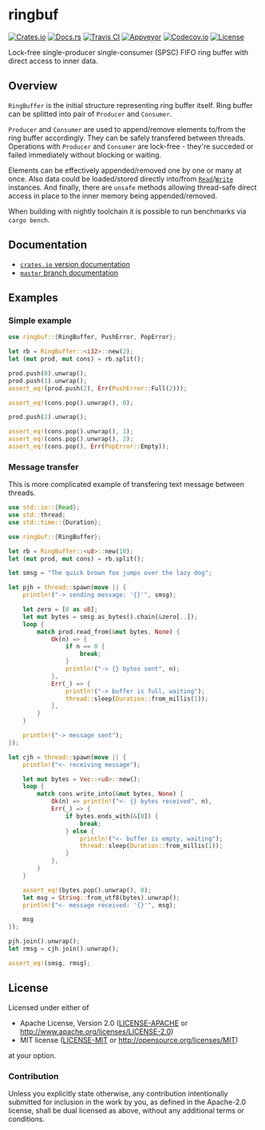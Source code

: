 # ringbuf

[![Crates.io][crates_badge]][crates]
[![Docs.rs][docs_badge]][docs]
[![Travis CI][travis_badge]][travis]
[![Appveyor][appveyor_badge]][appveyor]
[![Codecov.io][codecov_badge]][codecov]
[![License][license_badge]][license]

[crates_badge]: https://img.shields.io/crates/v/ringbuf.svg
[docs_badge]: https://docs.rs/ringbuf/badge.svg
[travis_badge]: https://api.travis-ci.org/agerasev/ringbuf.svg
[appveyor_badge]: https://ci.appveyor.com/api/projects/status/github/agerasev/ringbuf?branch=master&svg=true
[codecov_badge]: https://codecov.io/gh/agerasev/ringbuf/graphs/badge.svg
[license_badge]: https://img.shields.io/crates/l/ringbuf.svg

[crates]: https://crates.io/crates/ringbuf
[docs]: https://docs.rs/ringbuf
[travis]: https://travis-ci.org/agerasev/ringbuf
[appveyor]: https://ci.appveyor.com/project/agerasev/ringbuf
[codecov]: https://codecov.io/gh/agerasev/ringbuf
[license]: #license

Lock-free single-producer single-consumer (SPSC) FIFO ring buffer with direct access to inner data.

## Overview

`RingBuffer` is the initial structure representing ring buffer itself.
Ring buffer can be splitted into pair of `Producer` and `Consumer`.

`Producer` and `Consumer` are used to append/remove elements to/from the ring buffer accordingly. They can be safely transfered between threads.
Operations with `Producer` and `Consumer` are lock-free - they're succeded or failed immediately without blocking or waiting.

Elements can be effectively appended/removed one by one or many at once.
Also data could be loaded/stored directly into/from [`Read`]/[`Write`] instances.
And finally, there are `unsafe` methods allowing thread-safe direct access in place to the inner memory being appended/removed.

[`Read`]: https://doc.rust-lang.org/std/io/trait.Read.html
[`Write`]: https://doc.rust-lang.org/std/io/trait.Write.html

When building with nightly toolchain it is possible to run benchmarks via `cargo bench`.

## Documentation

+ [`crates.io` version documentation](https://docs.rs/ringbuf)
+ [`master` branch documentation](https://agerasev.github.io/ringbuf/target/doc/ringbuf/index.html)

## Examples

### Simple example

```rust
use ringbuf::{RingBuffer, PushError, PopError};

let rb = RingBuffer::<i32>::new(2);
let (mut prod, mut cons) = rb.split();

prod.push(0).unwrap();
prod.push(1).unwrap();
assert_eq!(prod.push(2), Err(PushError::Full(2)));

assert_eq!(cons.pop().unwrap(), 0);

prod.push(2).unwrap();

assert_eq!(cons.pop().unwrap(), 1);
assert_eq!(cons.pop().unwrap(), 2);
assert_eq!(cons.pop(), Err(PopError::Empty));
```

### Message transfer

This is more complicated example of transfering text message between threads.

```rust
use std::io::{Read};
use std::thread;
use std::time::{Duration};

use ringbuf::{RingBuffer};

let rb = RingBuffer::<u8>::new(10);
let (mut prod, mut cons) = rb.split();

let smsg = "The quick brown fox jumps over the lazy dog";

let pjh = thread::spawn(move || {
    println!("-> sending message: '{}'", smsg);

    let zero = [0 as u8];
    let mut bytes = smsg.as_bytes().chain(&zero[..]);
    loop {
        match prod.read_from(&mut bytes, None) {
            Ok(n) => {
                if n == 0 {
                    break;
                }
                println!("-> {} bytes sent", n);
            },
            Err(_) => {
                println!("-> buffer is full, waiting");
                thread::sleep(Duration::from_millis(1));
            },
        }
    }

    println!("-> message sent");
});

let cjh = thread::spawn(move || {
    println!("<- receiving message");

    let mut bytes = Vec::<u8>::new();
    loop {
        match cons.write_into(&mut bytes, None) {
            Ok(n) => println!("<- {} bytes received", n),
            Err(_) => {
                if bytes.ends_with(&[0]) {
                    break;
                } else {
                    println!("<- buffer is empty, waiting");
                    thread::sleep(Duration::from_millis(1));
                }
            },
        }
    }

    assert_eq!(bytes.pop().unwrap(), 0);
    let msg = String::from_utf8(bytes).unwrap();
    println!("<- message received: '{}'", msg);

    msg
});

pjh.join().unwrap();
let rmsg = cjh.join().unwrap();

assert_eq!(smsg, rmsg);
```

## License

Licensed under either of

 * Apache License, Version 2.0 ([LICENSE-APACHE](LICENSE-APACHE) or http://www.apache.org/licenses/LICENSE-2.0)
 * MIT license ([LICENSE-MIT](LICENSE-MIT) or http://opensource.org/licenses/MIT)

at your option.

### Contribution

Unless you explicitly state otherwise, any contribution intentionally submitted
for inclusion in the work by you, as defined in the Apache-2.0 license, shall be dual licensed as above, without any
additional terms or conditions.
